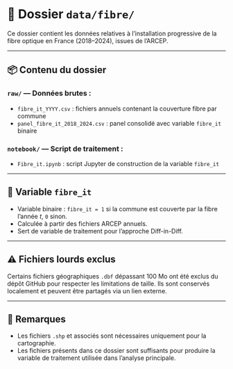 # 📁 Dossier `data/fibre/`

Ce dossier contient les données relatives à l’installation progressive de la fibre optique en France (2018–2024), issues de l’ARCEP.

---

## 📦 Contenu du dossier

### `raw/` — Données brutes :
- `fibre_it_YYYY.csv` : fichiers annuels contenant la couverture fibre par commune
- `panel_fibre_it_2018_2024.csv` : panel consolidé avec variable `fibre_it` binaire

### `notebook/` — Script de traitement :
- `Fibre_it.ipynb` : script Jupyter de construction de la variable `fibre_it`

---

## 🧠 Variable `fibre_it`

- Variable binaire : `fibre_it = 1` si la commune est couverte par la fibre l’année *t*, `0` sinon.
- Calculée à partir des fichiers ARCEP annuels.
- Sert de variable de traitement pour l’approche Diff-in-Diff.

---

## ⚠️ Fichiers lourds exclus

Certains fichiers géographiques `.dbf` dépassant 100 Mo ont été exclus du dépôt GitHub pour respecter les limitations de taille. Ils sont conservés localement et peuvent être partagés via un lien externe.

---

## 📌 Remarques

- Les fichiers `.shp` et associés sont nécessaires uniquement pour la cartographie.
- Les fichiers présents dans ce dossier sont suffisants pour produire la variable de traitement utilisée dans l’analyse principale.

